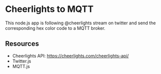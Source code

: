 # Cheerlights to MQTT

This node.js app is following @cheerlights stream on twitter and send the corresponding hex color code to a MQTT broker.

## Resources

* Cheerlights API: https://cheerlights.com/cheerlights-api/
* Twitter.js
* MQTT.js
